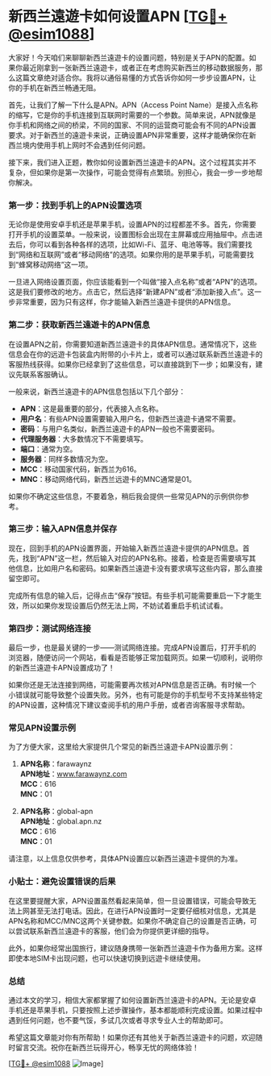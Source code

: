 # 新西兰遠遊卡如何设置APN [[TG💪+ @esim1088](https://t.me/s/esim1088)]

大家好！今天咱们来聊聊新西兰遠遊卡的设置问题，特别是关于APN的配置。如果你最近刚拿到一张新西兰遠遊卡，或者正在考虑购买新西兰的移动数据服务，那么这篇文章绝对适合你。我将以通俗易懂的方式告诉你如何一步步设置APN，让你的手机在新西兰畅通无阻。

首先，让我们了解一下什么是APN。APN（Access Point Name）是接入点名称的缩写，它是你的手机连接到互联网时需要的一个参数。简单来说，APN就像是你手机和网络之间的桥梁，不同的国家、不同的运营商可能会有不同的APN设置要求。对于新西兰的遠遊卡来说，正确设置APN非常重要，这样才能确保你在新西兰境内使用手机上网时不会遇到任何问题。

接下来，我们进入正题，教你如何设置新西兰遠遊卡的APN。这个过程其实并不复杂，但如果你是第一次操作，可能会觉得有点繁琐。别担心，我会一步一步地帮你解决。

### 第一步：找到手机上的APN设置选项

无论你是使用安卓手机还是苹果手机，设置APN的过程都差不多。首先，你需要打开手机的设置菜单。一般来说，设置图标会出现在主屏幕或应用抽屉中。点击进去后，你可以看到各种各样的选项，比如Wi-Fi、蓝牙、电池等等。我们需要找到“网络和互联网”或者“移动网络”的选项。如果你用的是苹果手机，可能需要找到“蜂窝移动网络”这一项。

一旦进入网络设置页面，你应该能看到一个叫做“接入点名称”或者“APN”的选项。这是我们要修改的地方。点击它，然后选择“新建APN”或者“添加新接入点”。这一步非常重要，因为只有这样，你才能输入新西兰遠遊卡提供的APN信息。

### 第二步：获取新西兰遠遊卡的APN信息

在设置APN之前，你需要知道新西兰遠遊卡的具体APN信息。通常情况下，这些信息会在你的远遊卡包装盒内附带的小卡片上，或者可以通过联系新西兰遠遊卡的客服热线获得。如果你已经拿到了这些信息，可以直接跳到下一步；如果没有，建议先联系客服确认。

一般来说，新西兰遠遊卡的APN信息包括以下几个部分：
- **APN**：这是最重要的部分，代表接入点名称。
- **用户名**：有些APN设置需要输入用户名，但新西兰遠遊卡通常不需要。
- **密码**：与用户名类似，新西兰遠遊卡的APN一般也不需要密码。
- **代理服务器**：大多数情况下不需要填写。
- **端口**：通常为空。
- **服务器**：同样多数情况为空。
- **MCC**：移动国家代码，新西兰为616。
- **MNC**：移动网络代码，新西兰远遊卡的MNC通常是01。

如果你不确定这些信息，不要着急，稍后我会提供一些常见APN的示例供你参考。

### 第三步：输入APN信息并保存

现在，回到手机的APN设置界面，开始输入新西兰遠遊卡提供的APN信息。首先，找到“APN”这一栏，然后输入对应的APN名称。接着，检查是否需要填写其他信息，比如用户名和密码。如果新西兰遠遊卡没有要求填写这些内容，那么直接留空即可。

完成所有信息的输入后，记得点击“保存”按钮。有些手机可能需要重启一下才能生效，所以如果你发现设置后仍然无法上网，不妨试着重启手机试试看。

### 第四步：测试网络连接

最后一步，也是最关键的一步——测试网络连接。完成APN设置后，打开手机的浏览器，随便访问一个网站，看看是否能够正常加载网页。如果一切顺利，说明你的新西兰遠遊卡APN设置成功了！

如果你还是无法连接到网络，可能需要再次核对APN信息是否正确。有时候一个小错误就可能导致整个设置失败。另外，也有可能是你的手机型号不支持某些特定的APN设置，这种情况下建议查阅手机的用户手册，或者咨询客服寻求帮助。

### 常见APN设置示例

为了方便大家，这里给大家提供几个常见的新西兰遠遊卡APN设置示例：

1. **APN名称**：farawaynz  
   **APN地址**：www.farawaynz.com  
   **MCC**：616  
   **MNC**：01  

2. **APN名称**：global-apn  
   **APN地址**：global.apn.nz  
   **MCC**：616  
   **MNC**：01  

请注意，以上信息仅供参考，具体APN设置应以新西兰遠遊卡提供的为准。

### 小贴士：避免设置错误的后果

在这里要提醒大家，APN设置虽然看起来简单，但一旦设置错误，可能会导致无法上网甚至无法打电话。因此，在进行APN设置时一定要仔细核对信息，尤其是APN名称和MCC/MNC这两个关键参数。如果你不确定自己的设置是否正确，可以尝试联系新西兰遠遊卡的客服，他们会为你提供更详细的指导。

此外，如果你经常出国旅行，建议随身携带一张新西兰遠遊卡作为备用方案。这样即使本地SIM卡出现问题，也可以快速切换到远遊卡继续使用。

### 总结

通过本文的学习，相信大家都掌握了如何设置新西兰遠遊卡的APN。无论是安卓手机还是苹果手机，只要按照上述步骤操作，基本都能顺利完成设置。如果过程中遇到任何问题，也不要气馁，多试几次或者寻求专业人士的帮助即可。

希望这篇文章能对你有所帮助！如果你还有其他关于新西兰遠遊卡的问题，欢迎随时留言交流。祝你在新西兰玩得开心，畅享无忧的网络体验！

[[TG💪+ @esim1088](https://t.me/s/esim1088) ![Image](https://i.postimg.cc/4NQfJmqS/Snipaste-2025-05-13-00-14-12.png)]
